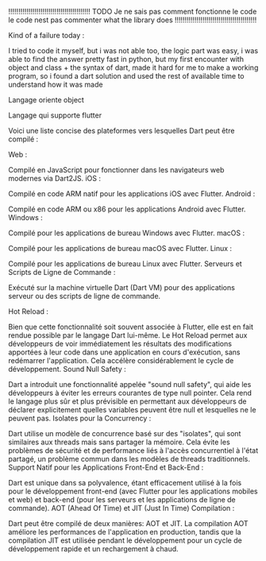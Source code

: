 !!!!!!!!!!!!!!!!!!!!!!!!!!!!!!!!!!!!!!!!!
TODO
Je ne sais pas comment fonctionne le code
le code nest pas commenter
what the library does
!!!!!!!!!!!!!!!!!!!!!!!!!!!!!!!!!!!!!!!!!

Kind of a failure today :

I tried to code it myself, but i was not able too, the logic part was easy,
i was able to find the answer pretty fast in python, but my first encounter
with object and class + the syntax of dart, made it hard for me to make a working
program, so i found a dart solution and used the rest of available time to
understand how it was made

Langage oriente object

Langage qui supporte flutter

Voici une liste concise des plateformes vers lesquelles Dart peut être compilé :

Web :

Compilé en JavaScript pour fonctionner dans les navigateurs web modernes via Dart2JS.
iOS :

Compilé en code ARM natif pour les applications iOS avec Flutter.
Android :

Compilé en code ARM ou x86 pour les applications Android avec Flutter.
Windows :

Compilé pour les applications de bureau Windows avec Flutter.
macOS :

Compilé pour les applications de bureau macOS avec Flutter.
Linux :

Compilé pour les applications de bureau Linux avec Flutter.
Serveurs et Scripts de Ligne de Commande :

Exécuté sur la machine virtuelle Dart (Dart VM) pour des applications serveur ou des scripts de ligne de commande.



Hot Reload :

Bien que cette fonctionnalité soit souvent associée à Flutter, elle est en fait rendue possible par le langage Dart lui-même. Le Hot Reload permet aux développeurs de voir immédiatement les résultats des modifications apportées à leur code dans une application en cours d'exécution, sans redémarrer l'application. Cela accélère considérablement le cycle de développement.
Sound Null Safety :

Dart a introduit une fonctionnalité appelée "sound null safety", qui aide les développeurs à éviter les erreurs courantes de type null pointer. Cela rend le langage plus sûr et plus prévisible en permettant aux développeurs de déclarer explicitement quelles variables peuvent être null et lesquelles ne le peuvent pas.
Isolates pour la Concurrency :

Dart utilise un modèle de concurrence basé sur des "isolates", qui sont similaires aux threads mais sans partager la mémoire. Cela évite les problèmes de sécurité et de performance liés à l'accès concurrentiel à l'état partagé, un problème commun dans les modèles de threads traditionnels.
Support Natif pour les Applications Front-End et Back-End :

Dart est unique dans sa polyvalence, étant efficacement utilisé à la fois pour le développement front-end (avec Flutter pour les applications mobiles et web) et back-end (pour les serveurs et les applications de ligne de commande).
AOT (Ahead Of Time) et JIT (Just In Time) Compilation :

Dart peut être compilé de deux manières: AOT et JIT. La compilation AOT améliore les performances de l'application en production, tandis que la compilation JIT est utilisée pendant le développement pour un cycle de développement rapide et un rechargement à chaud.
